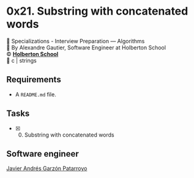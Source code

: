 # 0x21. Substring with concatenated words
:open_file_folder: Specializations - Interview Preparation ― Algorithms  
:bust_in_silhouette: By Alexandre Gautier, Software Engineer at Holberton School  
:copyright: **[Holberton School](https://www.holbertonschool.com/)**  
:bookmark: c | strings

## Requirements
* A ```README.md``` file.

## Tasks
* [x] 0. Substring with concatenated words

## Software engineer
[Javier Andrés Garzón Patarroyo](https://www.javierandresgp.com)
